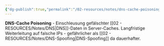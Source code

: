 ```yaml
---
{"dg-publish":true,"permalink":"/02-resources/notes/dns-cache-poisoning/","tags":["informatik/netzwerk/dns","informatik/netzwerk/dns/vergiftung","sicherheit/angriff","sicherheit/it-sicherheit"],"noteIcon":"","updated":"2025-09-27T01:32:44.000+02:00"}
---
```



**DNS-Cache Poisoning** - Einschleusung gefälschter [[02 - RESOURCES/Notes/DNS\|DNS]]-Daten in Server-Caches.
Langfristige Weiterleitung auf falsche IPs - gefährlicher als [[02 - RESOURCES/Notes/DNS-Spoofing\|DNS-Spoofing]] da dauerhafter.